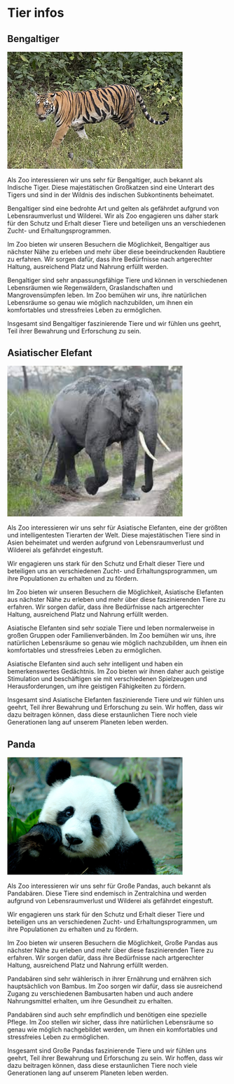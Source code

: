 # Tier infos

## Bengaltiger

<img src="./Bengaltieger.jpg" width="400px"/>

Als Zoo interessieren wir uns sehr für Bengaltiger, auch bekannt als Indische Tiger. Diese majestätischen Großkatzen sind eine Unterart des Tigers und sind in der Wildnis des indischen Subkontinents beheimatet.

Bengaltiger sind eine bedrohte Art und gelten als gefährdet aufgrund von Lebensraumverlust und Wilderei. Wir als Zoo engagieren uns daher stark für den Schutz und Erhalt dieser Tiere und beteiligen uns an verschiedenen Zucht- und Erhaltungsprogrammen.

Im Zoo bieten wir unseren Besuchern die Möglichkeit, Bengaltiger aus nächster Nähe zu erleben und mehr über diese beeindruckenden Raubtiere zu erfahren. Wir sorgen dafür, dass ihre Bedürfnisse nach artgerechter Haltung, ausreichend Platz und Nahrung erfüllt werden.

Bengaltiger sind sehr anpassungsfähige Tiere und können in verschiedenen Lebensräumen wie Regenwäldern, Graslandschaften und Mangrovensümpfen leben. Im Zoo bemühen wir uns, ihre natürlichen Lebensräume so genau wie möglich nachzubilden, um ihnen ein komfortables und stressfreies Leben zu ermöglichen.

Insgesamt sind Bengaltiger faszinierende Tiere und wir fühlen uns geehrt, Teil ihrer Bewahrung und Erforschung zu sein.

## Asiatischer Elefant

<img src="./Asiatischer_Elefant.jpg" width="400px"/>

Als Zoo interessieren wir uns sehr für Asiatische Elefanten, eine der größten und intelligentesten Tierarten der Welt. Diese majestätischen Tiere sind in Asien beheimatet und werden aufgrund von Lebensraumverlust und Wilderei als gefährdet eingestuft.

Wir engagieren uns stark für den Schutz und Erhalt dieser Tiere und beteiligen uns an verschiedenen Zucht- und Erhaltungsprogrammen, um ihre Populationen zu erhalten und zu fördern.

Im Zoo bieten wir unseren Besuchern die Möglichkeit, Asiatische Elefanten aus nächster Nähe zu erleben und mehr über diese faszinierenden Tiere zu erfahren. Wir sorgen dafür, dass ihre Bedürfnisse nach artgerechter Haltung, ausreichend Platz und Nahrung erfüllt werden.

Asiatische Elefanten sind sehr soziale Tiere und leben normalerweise in großen Gruppen oder Familienverbänden. Im Zoo bemühen wir uns, ihre natürlichen Lebensräume so genau wie möglich nachzubilden, um ihnen ein komfortables und stressfreies Leben zu ermöglichen.

Asiatische Elefanten sind auch sehr intelligent und haben ein bemerkenswertes Gedächtnis. Im Zoo bieten wir ihnen daher auch geistige Stimulation und beschäftigen sie mit verschiedenen Spielzeugen und Herausforderungen, um ihre geistigen Fähigkeiten zu fördern.

Insgesamt sind Asiatische Elefanten faszinierende Tiere und wir fühlen uns geehrt, Teil ihrer Bewahrung und Erforschung zu sein. Wir hoffen, dass wir dazu beitragen können, dass diese erstaunlichen Tiere noch viele Generationen lang auf unserem Planeten leben werden.

## Panda 
<img src="./Panda.jpg" width="400px">

Als Zoo interessieren wir uns sehr für Große Pandas, auch bekannt als Pandabären. Diese Tiere sind endemisch in Zentralchina und werden aufgrund von Lebensraumverlust und Wilderei als gefährdet eingestuft.

Wir engagieren uns stark für den Schutz und Erhalt dieser Tiere und beteiligen uns an verschiedenen Zucht- und Erhaltungsprogrammen, um ihre Populationen zu erhalten und zu fördern.

Im Zoo bieten wir unseren Besuchern die Möglichkeit, Große Pandas aus nächster Nähe zu erleben und mehr über diese faszinierenden Tiere zu erfahren. Wir sorgen dafür, dass ihre Bedürfnisse nach artgerechter Haltung, ausreichend Platz und Nahrung erfüllt werden.

Pandabären sind sehr wählerisch in ihrer Ernährung und ernähren sich hauptsächlich von Bambus. Im Zoo sorgen wir dafür, dass sie ausreichend Zugang zu verschiedenen Bambusarten haben und auch andere Nahrungsmittel erhalten, um ihre Gesundheit zu erhalten.

Pandabären sind auch sehr empfindlich und benötigen eine spezielle Pflege. Im Zoo stellen wir sicher, dass ihre natürlichen Lebensräume so genau wie möglich nachgebildet werden, um ihnen ein komfortables und stressfreies Leben zu ermöglichen.

Insgesamt sind Große Pandas faszinierende Tiere und wir fühlen uns geehrt, Teil ihrer Bewahrung und Erforschung zu sein. Wir hoffen, dass wir dazu beitragen können, dass diese erstaunlichen Tiere noch viele Generationen lang auf unserem Planeten leben werden.
